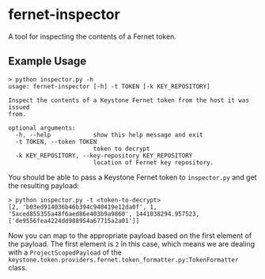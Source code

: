 # fernet-inspector
A tool for inspecting the contents of a Fernet token.

## Example Usage

```
> python inspector.py -h
usage: fernet-inspector [-h] -t TOKEN [-k KEY_REPOSITORY]

Inspect the contents of a Keystone Fernet token from the host it was issued
from.

optional arguments:
  -h, --help            show this help message and exit
  -t TOKEN, --token TOKEN
                        token to decrypt
  -k KEY_REPOSITORY, --key-repository KEY_REPOSITORY
                        location of Fernet key repository.
```

You should be able to pass a Keystone Fernet token to `inspector.py` and get
the resulting payload:

```
> python inspector.py -t <token-to-decrypt>
[2, 'b03ed914036b46b394c940419e12da0f', 1, '5aced855355a48f6aed86e403b9a9860', 1441038294.957523, ['de9556fea4224dd988954a67715a2a01']]
```

Now you can map to the appropriate payload based on the first element of the
payload. The first element is `2` in this case, which means we are dealing with
a `ProjectScopedPayload` of the
`keystone.token.providers.fernet.token_formatter.py:TokenFormatter` class.
